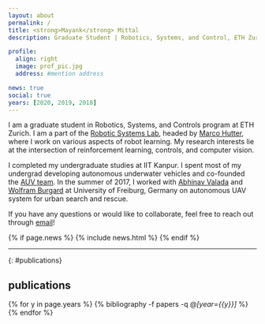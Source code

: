 ```yaml
---
layout: about
permalink: /
title: <strong>Mayank</strong> Mittal
description: Graduate Student | Robotics, Systems, and Control, ETH Zurich

profile:
  align: right
  image: prof_pic.jpg
  address: #mention address

news: true
social: true
years: [2020, 2019, 2018]
---
```


I am a graduate student in Robotics, Systems, and Controls program at ETH Zurich.
I am a part of the [Robotic Systems Lab](https://rsl.ethz.ch/), headed by
[Marco Hutter](http://www.rsl.ethz.ch/the-lab/people/person-detail.html?persid=121911),
where I work on various aspects of robot learning. My research interests lie at the
intersection of reinforcement learning, controls, and computer vision.

I completed my undergraduate studies at IIT Kanpur. I spent most of my undergrad developing
autonomous underwater vehicles and co-founded the [AUV team](https://auviitk.com).
In the summer of 2017, I worked with [Abhinav Valada](http://www2.informatik.uni-freiburg.de/~valada/) and [Wolfram Burgard](http://www2.informatik.uni-freiburg.de/~burgard/) at University of Freiburg, Germany on autonomous UAV system for urban search and rescue.

If you have any questions or would like to collaborate, feel free to reach out through
[email](mailto:mittalma@ethz.ch)!

<div class="post">

  {% if page.news %}
    {% include news.html %}
  {% endif %}

</div>

---

{: #publications}
## __publications__

{% for y in page.years %}
  {% bibliography -f papers -q @*[year={{y}}]* %}
{% endfor %}

